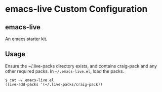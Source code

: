 
# emacs-live Custom Configuration

## emacs-live

An emacs starter kit. 

## Usage

Ensure the ~/.live-packs directory exists, and contains craig-pack and any other required packs. In ```~/.emacs-live.el```, load the packs.
```
$ cat ~/.emacs-live.el 
(live-add-packs '(~/.live-packs/craig-pack))
```

